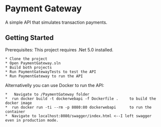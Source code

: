  **Payment Gateway**
===
		
A simple API that simulates transaction payments.


Getting Started
---
Prerequisites: 
This project requires .Net 5.0 installed. 

	* Clone the project 
	* Open PaymentGateway.sln
	* Build both projects
	* Run PaymentGatewayTests to test the API
	* Run PaymentGateway to run the API

	
Alternativelly you can use Docker to run the API:

	* 	Navigate to /PaymentGateway folder
	*  run docker build -t dockerwebapi -f Dockerfile .     to build the docker image
	*  run docker run -ti --rm -p 8080:80 dockerwebapi      to run the container
	*  Navigate to localhost:8080/swagger/index.html <--I left swagger even in production mode.	